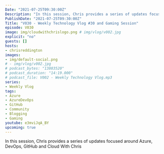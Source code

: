 ```yaml
---
Date: "2021-07-25T09:30:00Z"
Description: "In this session, Chris provides a series of updates focused around Azure, DevOps, GitHub and Cloud With Chris"
PublishDate: "2021-07-25T09:30:00Z"
Title: "V030 - Weekly Technology Vlog #30 and Gaming Session"
episode: V030
image: img/cloudwithchrislogo.png # img/vlog/v002.jpg
explicit: "no"
guests: []
hosts:
- chrisreddington
images:
- img/default-social.png
# - img/vlog/v002.jpg
# podcast_bytes: "13803520"
# podcast_duration: "14:19.000"
# podcast_file: V002 - Weekly Technology Vlog.mp3
series:
- Weekly Vlog
tags:
- Azure
- AzureDevOps
- GitHub
- Community
- Blogging
- Gaming
youtube: e3mviJqA_BY
upcoming: true
---
```

In this session, Chris provides a series of updates focused around Azure, DevOps, GitHub and Cloud With Chris
